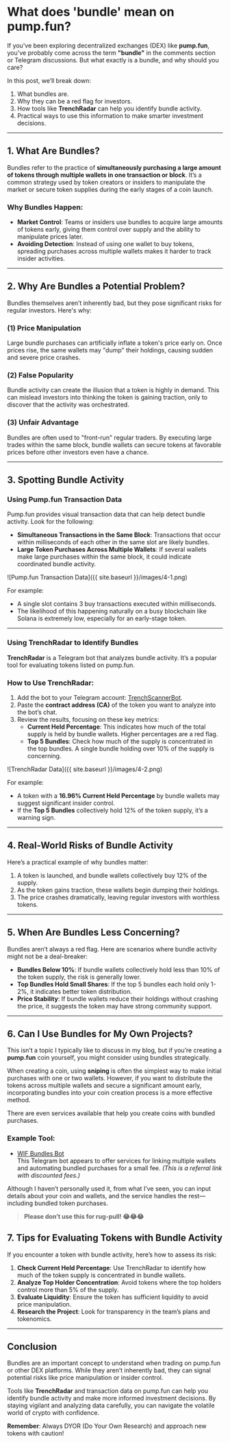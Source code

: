 # What does 'bundle' mean on pump.fun?

If you've been exploring decentralized exchanges (DEX) like **pump.fun**, you've probably come across the term **"bundle"** in the comments section or Telegram discussions. But what exactly is a bundle, and why should you care?

In this post, we’ll break down:
1. What bundles are.
2. Why they can be a red flag for investors.
3. How tools like **TrenchRadar** can help you identify bundle activity.
4. Practical ways to use this information to make smarter investment decisions.

---

## 1. What Are Bundles?

Bundles refer to the practice of **simultaneously purchasing a large amount of tokens through multiple wallets in one transaction or block**. It’s a common strategy used by token creators or insiders to manipulate the market or secure token supplies during the early stages of a coin launch.

### Why Bundles Happen:
- **Market Control**: Teams or insiders use bundles to acquire large amounts of tokens early, giving them control over supply and the ability to manipulate prices later.
- **Avoiding Detection**: Instead of using one wallet to buy tokens, spreading purchases across multiple wallets makes it harder to track insider activities.

---

## 2. Why Are Bundles a Potential Problem?

Bundles themselves aren’t inherently bad, but they pose significant risks for regular investors. Here's why:

### (1) **Price Manipulation**
Large bundle purchases can artificially inflate a token's price early on. Once prices rise, the same wallets may "dump" their holdings, causing sudden and severe price crashes.

### (2) **False Popularity**
Bundle activity can create the illusion that a token is highly in demand. This can mislead investors into thinking the token is gaining traction, only to discover that the activity was orchestrated.

### (3) **Unfair Advantage**
Bundles are often used to "front-run" regular traders. By executing large trades within the same block, bundle wallets can secure tokens at favorable prices before other investors even have a chance.

---

## 3. Spotting Bundle Activity

### Using Pump.fun Transaction Data
Pump.fun provides visual transaction data that can help detect bundle activity. Look for the following:
- **Simultaneous Transactions in the Same Block**: Transactions that occur within milliseconds of each other in the same slot are likely bundles.
- **Large Token Purchases Across Multiple Wallets**: If several wallets make large purchases within the same block, it could indicate coordinated bundle activity.

![Pump.fun Transaction Data]({{ site.baseurl }}/images/4-1.png)


For example:
- A single slot contains 3 buy transactions executed within milliseconds.  
- The likelihood of this happening naturally on a busy blockchain like Solana is extremely low, especially for an early-stage token.

---

### Using TrenchRadar to Identify Bundles

**TrenchRadar** is a Telegram bot that analyzes bundle activity. It’s a popular tool for evaluating tokens listed on pump.fun.

### How to Use TrenchRadar:
1. Add the bot to your Telegram account: [TrenchScannerBot](https://t.me/TrenchScannerBot).  
2. Paste the **contract address (CA)** of the token you want to analyze into the bot’s chat.  
3. Review the results, focusing on these key metrics:
   - **Current Held Percentage**: This indicates how much of the total supply is held by bundle wallets. Higher percentages are a red flag.  
   - **Top 5 Bundles**: Check how much of the supply is concentrated in the top bundles. A single bundle holding over 10% of the supply is concerning.  

![TrenchRadar Data]({{ site.baseurl }}/images/4-2.png)

For example:
- A token with a **16.96% Current Held Percentage** by bundle wallets may suggest significant insider control.  
- If the **Top 5 Bundles** collectively hold 12% of the token supply, it’s a warning sign.

---

## 4. Real-World Risks of Bundle Activity

Here’s a practical example of why bundles matter:

1. A token is launched, and bundle wallets collectively buy 12% of the supply.  
2. As the token gains traction, these wallets begin dumping their holdings.  
3. The price crashes dramatically, leaving regular investors with worthless tokens.  


---

## 5. When Are Bundles Less Concerning?

Bundles aren’t always a red flag. Here are scenarios where bundle activity might not be a deal-breaker:
- **Bundles Below 10%**: If bundle wallets collectively hold less than 10% of the token supply, the risk is generally lower.  
- **Top Bundles Hold Small Shares**: If the top 5 bundles each hold only 1-2%, it indicates better token distribution.  
- **Price Stability**: If bundle wallets reduce their holdings without crashing the price, it suggests the token may have strong community support.

---

## 6. Can I Use Bundles for My Own Projects?

This isn’t a topic I typically like to discuss in my blog, but if you’re creating a **pump.fun** coin yourself, you might consider using bundles strategically.

When creating a coin, using **sniping** is often the simplest way to make initial purchases with one or two wallets. However, if you want to distribute the tokens across multiple wallets and secure a significant amount early, incorporating bundles into your coin creation process is a more effective method.

There are even services available that help you create coins with bundled purchases.

### Example Tool:
- [WIF Bundles Bot](https://t.me/wif_bundles_bot)  
  This Telegram bot appears to offer services for linking multiple wallets and automating bundled purchases for a small fee. *(This is a referral link with discounted fees.)*

Although I haven’t personally used it, from what I’ve seen, you can input details about your coin and wallets, and the service handles the rest—including bundled token purchases.

> **Please don’t use this for rug-pull! 😂😂😂**


## 7. Tips for Evaluating Tokens with Bundle Activity

If you encounter a token with bundle activity, here’s how to assess its risk:

1. **Check Current Held Percentage**: Use TrenchRadar to identify how much of the token supply is concentrated in bundle wallets.  
2. **Analyze Top Holder Concentration**: Avoid tokens where the top holders control more than 5% of the supply.  
3. **Evaluate Liquidity**: Ensure the token has sufficient liquidity to avoid price manipulation.  
4. **Research the Project**: Look for transparency in the team’s plans and tokenomics.

---

## Conclusion

Bundles are an important concept to understand when trading on pump.fun or other DEX platforms. While they aren’t inherently bad, they can signal potential risks like price manipulation or insider control.

Tools like **TrenchRadar** and transaction data on pump.fun can help you identify bundle activity and make more informed investment decisions. By staying vigilant and analyzing data carefully, you can navigate the volatile world of crypto with confidence.

**Remember**: Always DYOR (Do Your Own Research) and approach new tokens with caution!
